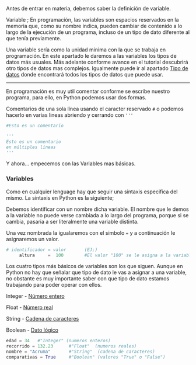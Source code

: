 Antes de entrar en materia, debemos saber la definición de variable.

Variable ; En programación, las variables son espacios reservados en la memoria que, como su nombre indica, pueden cambiar de contenido a lo largo de la ejecución de un programa, incluso de un tipo de dato diferente al que tenía previamente.

Una variable sería como la unidad minima con la que se trabaja en programación. En este apartado le daremos a las variables los tipos de datos  más usuales. Más adelante conforme avance en el tutorial descubrirá otro tipos de datos mas complejos. Igualmente puede ir al apartado [Tipo de datos]() donde encontrará todos los tipos de datos que puede usar.

***

En programación es muy util comentar conforme se escribe nuestro programa, para ello, en Python podemos usar dos formas.

Comentarios de una sola línea usando el caracter reservado `#` o podemos hacerlo en varias lineas abriendo y cerrando con `'''`

 ```Python
 #Esto es un comentario

 '''
 Esto es un comentario
 en múltiples líneas 
 '''
 ```
 
 Y ahora... empecemos con las Variables mas básicas.
 
 ### Variables
 
 Como en cualquier lenguage hay que seguir una sintaxis especifica del mismo. La sintaxis en Python es la siguiente;
 
Debemos identificar con un nombre dicha variable. El nombre que le demos a la variable no puede verse cambiada a lo largo del programa, porque si se cambia, pasaria a ser literalmente una variable distinta.

Una vez nombrada la igualaremos con el simbolo `=` y a continuación le asignaremos un valor.
  
```Python
# identificador = valor       (EJ;)
     altura     =  100        #El valor "100" se le asigna a la variable "altura"	
```

Los cuatro tipos más básicos de variables son los que siguen. Aunque en Python no hay que señalar que tipo de dato le vas a asignar a una variable, no obstante es muy importante saber con que tipo de dato estamos trabajando para poder operar con ellos.

Integer  - [Número entero]()

Float    - [Número real]()

String   - [Cadena de caracteres]()

Boolean  - [Dato lógico]()

```Python
edad = 34 	#"Integer" (numeros enteros)
recorrido = 132.23   	#"Float"  (numeros reales)
nombre = "Acruma"    	#"String"  (cadena de caracteres)
comparativas = True 	#"Boolean" (valores "True" o "False")
```


